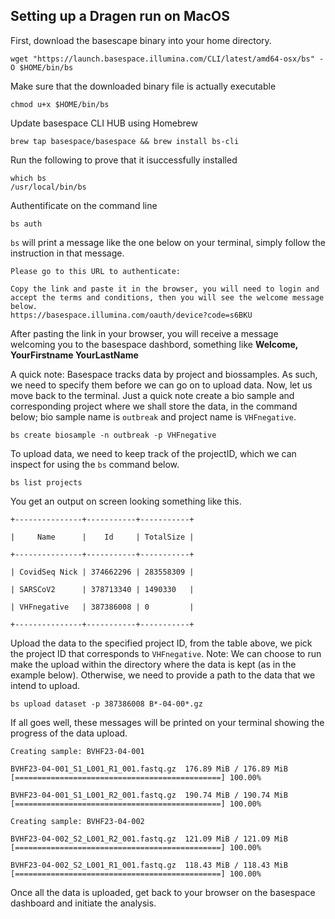 ## Setting up a Dragen run on MacOS

First, download the basescape binary into your home directory.

```
wget "https://launch.basespace.illumina.com/CLI/latest/amd64-osx/bs" -O $HOME/bin/bs
```

Make sure that the downloaded binary file is actually executable

```
chmod u+x $HOME/bin/bs
```

Update basespace CLI HUB using Homebrew

```
brew tap basespace/basespace && brew install bs-cli
```

Run the following to prove that it isuccessfully installed

```
which bs 
/usr/local/bin/bs
```

Authentificate on the command line

```
bs auth
```

`bs` will print a message like the one below on your terminal, simply follow the instruction in that message.

```
Please go to this URL to authenticate:  

Copy the link and paste it in the browser, you will need to login and accept the terms and conditions, then you will see the welcome message below.
https://basespace.illumina.com/oauth/device?code=s6BKU
```

After pasting the link in your browser, you will receive a message welcoming you to the basespace dashbord, something like **Welcome, YourFirstname YourLastName**

A quick note: Basespace tracks data by project and biossamples. As such, we need to specify them before we can go on to upload data. Now, let us move back to the terminal. Just a quick note
create a bio sample and corresponding project where we shall store the data, in the command below; bio sample name is  `outbreak` and project name is `VHFnegative`.

```
bs create biosample -n outbreak -p VHFnegative
```

To upload data, we need to keep track of the projectID, which we can inspect for using the `bs` command below.

`bs list projects`

You get an output on screen looking something like this.

```
+---------------+-----------+-----------+

|     Name      |    Id     | TotalSize |

+---------------+-----------+-----------+

| CovidSeq Nick | 374662296 | 283558309 |

| SARSCoV2      | 378713340 | 1490330   |

| VHFnegative   | 387386008 | 0         |

+---------------+-----------+-----------+
```

Upload the data to the specified project ID, from the table above, we pick the project ID that corresponds to `VHFnegative`.
Note: We can choose to run make the upload within the directory where the data is kept (as in the example below). Otherwise, we need to provide a path to the data that we intend to upload.

```
bs upload dataset -p 387386008 B*-04-00*.gz
```

If all goes well, these messages will be printed on your terminal showing the progress of the data upload.

```
Creating sample: BVHF23-04-001

BVHF23-04-001_S1_L001_R1_001.fastq.gz  176.89 MiB / 176.89 MiB [==============================================] 100.00%

BVHF23-04-001_S1_L001_R2_001.fastq.gz  190.74 MiB / 190.74 MiB [==============================================] 100.00%

Creating sample: BVHF23-04-002

BVHF23-04-002_S2_L001_R2_001.fastq.gz  121.09 MiB / 121.09 MiB [==============================================] 100.00%

BVHF23-04-002_S2_L001_R1_001.fastq.gz  118.43 MiB / 118.43 MiB [==============================================] 100.00%
```

Once all the data is uploaded, get back to your browser on the basespace dashboard and initiate the analysis.
